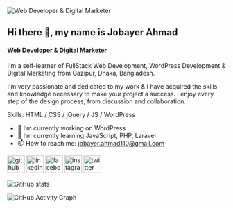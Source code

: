 ![Web Developer & Digital Marketer](https://scontent.fdac135-1.fna.fbcdn.net/v/t39.30808-6/265041231_109956488193987_8714301847810349905_n.jpg?stp=dst-jpg_s960x960&_nc_cat=109&ccb=1-7&_nc_sid=e3f864&_nc_ohc=tVb4Ea-TnLMAX8PhT-O&_nc_ht=scontent.fdac135-1.fna&oh=00_AT8vLZ6Oy3ty2VHfmMKjV9bdjLtOl5KFNx4feU9hV4Fj9A&oe=634C225C)
## Hi there 👋, my name is Jobayer Ahmad
#### Web Developer & Digital Marketer

I'm a self-learner of FullStack Web Development, WordPress Development & Digital Marketing from Gazipur, Dhaka, Bangladesh.

I'm very passionate and dedicated to my work & I have acquired the skills and knowledge necessary to make your project a success. I enjoy every step of the design process, from discussion and collaboration.

Skills: HTML / CSS / jQuery / JS / WordPress

- 🔭 I’m currently working on WordPress 
- 🌱 I’m currently learning JavaScript, PHP, Laravel 
- 📫 How to reach me: jobayer.ahmad110@gmail.com 


[<img src='https://cdn.jsdelivr.net/npm/simple-icons@3.0.1/icons/github.svg' alt='github' height='40'>](https://github.com/Jobayer10)  [<img src='https://cdn.jsdelivr.net/npm/simple-icons@3.0.1/icons/linkedin.svg' alt='linkedin' height='40'>](https://www.linkedin.com/in/jobayerahmad/)  [<img src='https://cdn.jsdelivr.net/npm/simple-icons@3.0.1/icons/facebook.svg' alt='facebook' height='40'>](https://www.facebook.com/Jb411)  [<img src='https://cdn.jsdelivr.net/npm/simple-icons@3.0.1/icons/instagram.svg' alt='instagram' height='40'>](https://www.instagram.com/jobayer10a/)  [<img src='https://cdn.jsdelivr.net/npm/simple-icons@3.0.1/icons/twitter.svg' alt='twitter' height='40'>](https://twitter.com/jobayer10a)  

![GitHub stats](https://github-readme-stats.vercel.app/api?username=Jobayer10&show_icons=true)  

![GitHub Activity Graph](https://activity-graph.herokuapp.com/graph?username=Jobayer10)  

